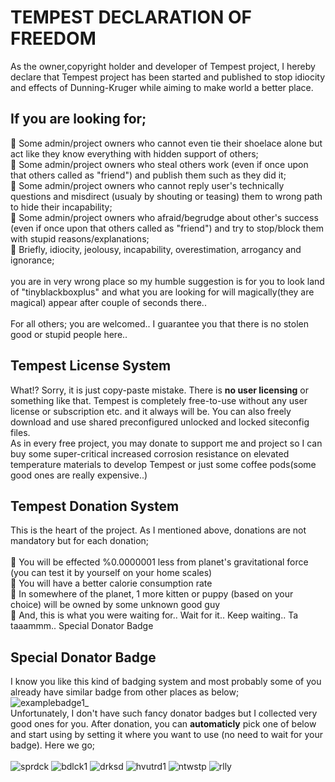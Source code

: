 # TEMPEST DECLARATION OF FREEDOM

As the owner,copyright holder and developer of Tempest project, I hereby declare that Tempest project has been started and published to stop idiocity and effects of Dunning-Kruger while aiming to make world a better place.
<br>
## If you are looking for;
🔸 Some admin/project owners who cannot even tie their shoelace alone but act like they know everything with hidden support of others;
<br>🔸 Some admin/project owners who steal others work (even if once upon that others called as "friend") and publish them such as they did it;
<br>🔸 Some admin/project owners who cannot reply user's technically questions and misdirect (usualy by shouting or teasing) them to wrong path to hide their incapability;
<br>🔸 Some admin/project owners who afraid/begrudge about other's success (even if once upon that others called as "friend") and try to stop/block them with stupid reasons/explanations;
<br>🔸 Briefly, idiocity, jeolousy, incapability, overestimation, arrogancy and ignorance;
<br><br>you are in very wrong place so my humble suggestion is for you to look land of "tinyblackboxplus" and what you are looking for will magically(they are magical) appear after couple of seconds there.. 
<br><br>For all others; you are welcomed.. I guarantee you that there is no stolen good or stupid people here..
## Tempest License System
What!? Sorry, it is just copy-paste mistake. There is **no user licensing** or something like that. Tempest is completely free-to-use without any user license or subscription etc. and it always will be. You can also freely download and use shared preconfigured unlocked and locked siteconfig files.
<br>As in every free project, you may donate to support me and project so I can buy some super-critical increased corrosion resistance on elevated temperature materials to develop Tempest or just some coffee pods(some good ones are really expensive..)
## Tempest Donation System
This is the heart of the project. As I mentioned above, donations are not mandatory but for each donation;<br>
<br>🔹 You will be effected %0.0000001 less from planet's gravitational force (you can test it by yourself on your home scales)
<br>🔹 You will have a better calorie consumption rate
<br>🔹 In somewhere of the planet, 1 more kitten or puppy (based on your choice) will be owned by some unknown good guy
<br>🔹 And, this is what you were waiting for.. Wait for it.. Keep waiting.. Ta taaammm.. Special Donator Badge
## Special Donator Badge
I know you like this kind of badging system and most probably some of you already have similar badge from other places as below;<br>
![examplebadge1_](https://user-images.githubusercontent.com/97025515/150074538-a9c036fd-f624-4729-9da9-30387487e2a7.jpg)
<br>Unfortunately, I don't have such fancy donator badges but I collected very good ones for you. After donation, you can **automaticly** pick one of below and start using by setting it where you want to use (no need to wait for your badge). Here we go;<br><br>
![sprdck](https://user-images.githubusercontent.com/97025515/150075723-26e5ec8c-0fdf-4dd7-b607-b1debdc9898b.jpg)
![bdlck1](https://user-images.githubusercontent.com/97025515/150075927-e872cde3-0711-4f5e-b674-4d814c1847e1.jpg)
![drksd](https://user-images.githubusercontent.com/97025515/150075728-1c61c58f-2a84-4f29-a23e-3c3ce20101af.jpg)
![hvutrd1](https://user-images.githubusercontent.com/97025515/150081273-882fd4c1-e7a7-4619-b994-bccb2d1933a0.jpg)
![ntwstp](https://user-images.githubusercontent.com/97025515/150075732-5055fd0a-8152-4f0b-a6e5-219d8175748a.jpg)
![rlly](https://user-images.githubusercontent.com/97025515/150089447-7c5660ef-fe8e-40e6-8d28-62dc04ec5912.jpg)
